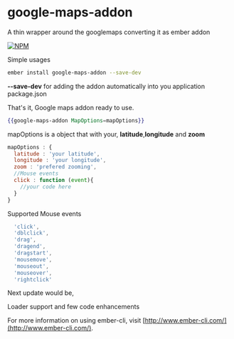 # google-maps-addon

A thin wrapper around the googlemaps converting it as ember addon

[![NPM](https://nodei.co/npm/google-maps-addon.png?downloads=true&downloadRank=true&stars=true)](https://nodei.co/npm/google-maps-addon/)

Simple usages

```bash
ember install google-maps-addon --save-dev
```

**--save-dev** for adding the addon automatically into you application package.json

That's it, Google maps addon ready to use.

```hbs
{{google-maps-addon MapOptions=mapOptions}}
```

mapOptions is a object that with your, **latitude**,**longitude** and **zoom**

```js
mapOptions : {
  latitude : 'your latitude',
  longitude : 'your longitude',
  zoom : 'prefered zooming',
  //Mouse events
  click : function (event){
    //your code here
  }
}
```
Supported Mouse events

```js
  'click',
  'dblclick',
  'drag',
  'dragend',
  'dragstart',
  'mousemove',
  'mouseout',
  'mouseover',
  'rightclick'
```
Next update would be,

Loader support and few code enhancements

For more information on using ember-cli, visit [http://www.ember-cli.com/](http://www.ember-cli.com/).

